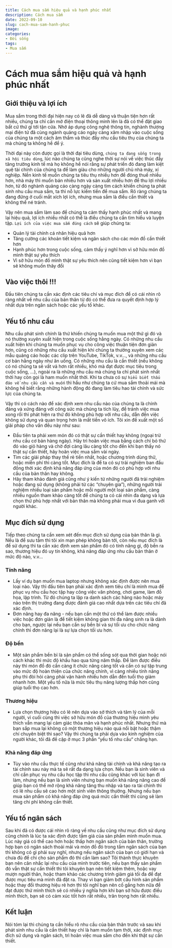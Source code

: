 ```yaml
---
title: Cách mua sắm hiệu quả và hạnh phúc nhất
description: Cách mua sắm
date: 2022-09-10
slug: cach-mua-sam-hanh-phuc
image:
categories:
- Đời sống
tags:
- Mua sắm
---
```

# Cách mua sắm hiệu quả và hạnh phúc nhất

## Giới thiệu và lợi ích

Mua sắm trong thời đại hiện nay có lẽ đã dễ dàng và thuận tiện hơn rất nhiều, chúng ta chỉ cần mở điện thoại thông minh
lên là đã có thể đặt giao bất cứ thứ gì tới tận cửa. Nhờ áp dụng công nghệ thông tin, nghành thương mại điện tử đã cùng
ngành quảng cáo ngày càng xâm nhập vào cuộc sống của chúng ta một cách âm thầm và thúc đẩy nhu cầu tiêu thụ của chúng ta
mà chúng ta không hề để ý.

Thời đại này còn được gọi là thời đại tiêu dùng, `chúng ta đang sống trong xã hội tiêu dùng`, lúc nào chúng ta cũng nghe
thời sự nói về việc thúc đẩy tăng trưởng kinh tế mà họ không hề nói rằng sự phát triển đó đang làm kiệt quệ tài chính
của chúng ta để làm giàu cho những người chủ nhà máy, xí nghiệp. Nền kinh tế muốn chúng ta tiêu thụ nhiều hơn để đóng
thuế nhiều hơn, nhà máy thì muốn bán nhiều hơn và sản xuất nhiều hơn để thu lợi nhiều hơn, từ đó nghành quảng cáo càng
ngày càng tìm cách khiến chúng ta phát sinh nhu cầu mua sắm, ta thì nỗ lực kiếm tiền để mua sắm. Rõ ràng chúng ta đang
đứng ở cuối mắt xích lợi ích, nhưng mua sắm là điều cần thiết và không thể né tránh.

Vậy nên mua sắm làm sao để chúng ta cảm thấy hạnh phúc nhất và mang lại hiệu quả, lợi ích nhiều nhất có thể là điều
chúng ta cần tìm hiểu và luyện tập. `Lợi ích của việc mua sắm đúng cách` sẽ giúp chúng ta:

* Quản lý tài chính cá nhân hiệu quả hơn
* Tăng cường các khoản tiết kiệm và ngân sách cho các món đồ cần thiết hơn
* Hạnh phúc hơn trong cuộc sống, cảm thấy ý nghĩ hơn vì sở hữu món đồ mình thật sự yêu thích
* Vì sở hữu món đồ mình thật sự yêu thích nên cũng tiết kiệm hơn vì bạn sẽ không muốn thây đổi

## Vào việc thôi !!!

Đầu tiên chúng ta cần xác định các tiêu chí và mục đích để có cái nhìn rõ ràng nhất về nhu cầu của bản thân từ đó có thể
đưa ra quyết định hợp lý nhất dựa trên ngân sách hoặc các yếu tố khác.

## Yếu tố nhu cầu

Nhu cầu phát sinh chính là thứ khiến chúng ta muốn mua một thứ gì đó và nó thường xuyên xuất hiện trong cuộc sống hằng
ngày. Có những nhu cầu xuất hiện khi chúng ta muốn phục vụ cho công việc thuận tiện đơn giản hơn, cũng có những nhu cầu
xuất hiện khi chúng ta thường xuyên xem các mẫu quảng cáo hoặc các clip trên YouTube, TikTok, v.v…, và những nhu cầu cơ
bản hằng ngày như ăn uống. Có những nhu cầu là cần thiết (nếu không có nó chúng ta sẽ vất vả hơn rất nhiều, khó mà đạt
được mục tiêu trong cuộc sống, …), ngoài ra là những nhu cầu mà chúng ta chỉ phát sinh nhất thời hay còn gọi là ham muốn
nhất thời. Khi ta chưa có sự `hiểu biết thấu đáo về nhu cầu cần và muốn` thì hầu như chúng ta cứ mua sắm thoải mái mà
không hề biết rằng những hành động đó đang làm tiêu hao tài chính và sức lực của chúng ta.

Vậy thì có cách nào để xác định xem nhu cầu nào của chúng ta là chính đáng và xứng đáng với công sức mà chúng ta tích
lũy, để tránh việc mua xong rồi thì phát hiện ra thứ đó không phù hợp với nhu cầu, dẫn đến việc không sử dụng và quan
trọng hơn là mất tiền vô ích. Tôi xin đề xuất một số giải pháp cho vấn đều này như sau:

* Đầu tiên ta phải xem món đó có thật sự cần thiết hay không (ngoại trừ nhu cầu cơ bản hàng ngày). Hãy trì hoãn việc mua
  bằng cách chỉ bỏ thứ đó vào giỏ hàng và chờ đợi càng lâu càng tốt cho đến khi bạn thấy nó thật sự cần thiết, hãy hoãn
  việc mua sắm vài ngày.
* Tìm các giải pháp thay thế rẻ tiền nhất, hoặc chương trình dùng thử, hoặc miễn phí thì càng tốt. Mục đích là để ta có
  sự trải nghiệm ban đầu đồng thời xác định khả năng đáp ứng của món đó có phù hợp với nhu cầu của bản thân hay không.
* Hãy tham khảo đánh giá cũng như ý kiến từ những người đã trải nghiệm hoặc đang sử dụng (không phải từ các “chuyên
  gia”), những người trải nghiệm nhiều loại sản phẩm hoặc mỗi người một loại sản phẩm, càng nhiều nguồn tham khảo càng
  tốt để chúng ta có cái nhìn đa dạng và lựa chọn thứ phù hợp nhất với bản thân mà không phải mua vì đua ganh với người
  khác.

## Mục đích sử dụng

Tiếp theo chúng ta cần xem xét đến mục đích sử dụng của bản thân là gì. Nếu là để sưu tầm thì tôi xin mạn phép không bàn
tới, còn nếu mục đích là để sử dụng thì ta cần xác định xem sản phẩm đó có tính năng gì, độ bền ra sao, thương hiệu đó
uy tín không, khả năng đáp ứng nhu cầu bản thân ở mức độ nào, v.v…

### Tính năng

* Lấy ví dụ bạn muốn mua laptop nhưng không xác định được nên mua loại nào. Vậy thì đầu tiên bạn phải xác định xem
  tiêu chí là mình mua để phục vụ nhu cầu học tập hay công việc văn phòng, chơi game, làm đồ họa, lập trình. Từ đó
  chúng ta lập ra danh sách các hãng nào hoặc máy nào trên thị trường đang được đánh giá cao nhất dựa trên các tiêu
  chí đã xác định.
* Đơn năng hay đa năng - nếu bạn cần một thứ có thể làm được nhiều việc hoặc đơn giản là để tiết kiệm không gian thì
  đa năng sinh ra là dành cho bạn, ngược lại nếu bạn cần sự bền bỉ và sự tối ưu cho chức năng chính thì đơn năng lại
  là sự lựa chọn tối ưu hơn.

### Độ bền

* Một sản phẩm bền bỉ là sản phẩm có thể sống sót qua thời gian hoặc nói cách khác thì mức độ khấu hao qua từng năm
  thấp. Để làm được điều này thì món đồ đó cần càng ít chức năng càng tốt và cần có sự tập trung vào mức độ hoàn
  thiện của chức năng chính, vì càng nhiều tính năng phụ thì đòi hỏi càng phải vận hành nhiều hơn dẫn đến tuổi thọ
  giảm nhanh hơn. Một yếu tố nữa là mức tiêu thụ năng lượng thấp hơn cũng giúp tuổi thọ cao hơn.

### Thương hiệu

* Lựa chọn thương hiệu có lẽ nên dựa vào sở thích và tâm lý của mỗi người, vì cuối cùng thì việc sở hữu món đồ của
  thương hiệu mình yêu thích vẫn mang lại cảm giác thỏa mãn và hạnh phúc nhất. Nhưng thứ mà bạn sắp mua lại không có
  một thương hiệu nào quá nổi bật hoặc thậm chí chuyên biệt thì sao? Vậy thì chúng ta phải dựa vào kinh nghiệm của
  người khác, tôi đã đề cập ở mục 3 phần “yếu tố nhu cầu“ chẳng hạn.

### Khả năng đáp ứng

* Tùy vào nhu cầu thực tế cũng như khả năng tài chính và khả năng tạo ra tài chính sau này mà ta sẽ rất đa dạng lựa
  chọn. Nếu bạn là sinh viên và chỉ cần phục vụ nhu cầu học tập thì nhu cầu cũng khác với lúc bạn đi làm, nhưng nếu
  bạn là sinh viên nhưng bạn muốn khả năng nâng cao để giúp bạn có thể mở rộng khả năng tăng thu nhập và tạo ra tài
  chính thì có lẽ nhu cầu sẽ cao hơn một sinh viên thông thường. Nhưng nếu bạn mua sản phẩm có khả năng đáp ứng quá
  mức cần thiết thì cũng sẽ làm tăng chi phí không cần thiết.

## Yếu tố ngân sách

Sau khi đã có được cái nhìn rõ ràng về nhu cầu cũng như mục đích sử dụng cũng chính là lúc ta xác định được tầm giá của
sản phẩm mình muốn mua. Lúc này giá có thể cao hơn hoặc thấp hơn ngân sách của bản thân, trường hợp bạn có ngân sách
thoải mái và món đồ đó trong tầm ngân sách của bạn thì không có gì phải suy nghĩ, nhưng nếu ngân sách của bạn có giới
hạn và chưa đủ để chi cho sản phẩm đó thì cần làm sao? Tôi thành thực khuyên bạn nên cân nhắc lại nhu cầu của mình trước
tiên, nếu bạn thấy sản phẩm đó vẫn thật sự cần thiết thì tôi khuyên bạn nên tiết kiệm thêm, hoặc vay mượn người thân,
hoặc tham khảo các chương trình giảm giá tối đa để đạt được mục tiêu mà mình đã đặt ra. Thay vì bạn giảm bớt cấu hình
sản phẩm hoặc thay đổi thương hiệu rẻ hơn thì tôi nghĩ bạn nên cố gắng hơn nữa để đạt được thứ mình thích sẽ có nhiều ý
nghĩa hơn khi bạn sở hữu được điều mình thích, bạn sẽ có cảm xúc tốt hơn rất nhiều, trân trọng hơn rất nhiều.

## Kết luận

Nói tóm lại thì chúng ta cần hiểu rõ nhu cầu của bản thân trước và sau khi phát sinh nhu cầu là cần thiết hay chỉ là ham
muốn tạm thời, xác định mục đích sử dụng và ngân sách, trì hoãn việc mua sắm cho đến khi thật sự cần thiết.
